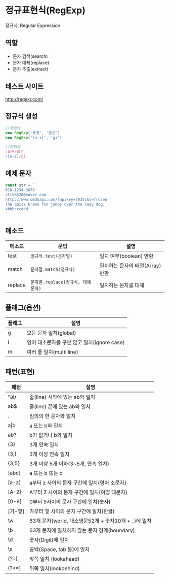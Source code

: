 # 정규표현식(RegExp)
정규식, Regular Expression

## 역할
- 문자 검색(search)
- 문자 대체(replace)
- 문자 추출(extract)

## 테스트 사이트

http://regexr.com/

## 정규식 생성

```js
//생성자
new RegExp('표현', '옵션')
new RegExp('[a-x]', 'gi')

//리터럴
/표현/옵션
/[a-z]/gi
```

## 예제 문자
```js
const str = `
010-1234-5678
rltk8520@naver.com
http://www.omdbapi.com/?apikey=7035c&s=frozen
The quick brown fox jumps over the lazy dog.
abbbcccddd
`
```

## 메소드

메소드 | 문법 | 설명
-- | -- | --
test | `정규식.test(문자열)` | 일치 여부(boolean) 반환
match | `문자열.match(정규식)` | 일치하는 문자의 배열(Array)반환
replace | `문자열.replace(정규식, 대체문자)` | 일치하는 문자를 대체


## 플래그(옵션)

플래그 | 설명
--|--
g | 모든 문자 일치(global)
i | 영어 대소문자를 구분 않고 일치(ignore case)
m | 여러 줄 일치(multi line)

## 패턴(표현)

패턴 | 설명
--|--
^ab | 줄(line) 시작에 있는 ab와 일치
ab$ | 줄(line) 끝에 있는 ab와 일치
. | 임의의 한 문자와 일치
a&verbar;b | a 또는 b와 일치
ab?     | b가 없거나 b와 일치
{3}     | 3개 연속 일치
{3,}    | 3개 이상 연속 일치
{3,5}   | 3개 이상 5개 이하(3~5개, 연속 일치)
[abc]   | a 또는 b 또는 c
[a-z]   | a부터 z 사이의 문자 구간에 일치(영어 소문자)
[A-Z]   | A부터 Z 사이의 문자 구간에 일치(여엉 대문자)
[0-9]   | 0부터 9사이의 문자 구간에 일치(숫자)
[가-힣] | 가부터 힣 사이의 문자 구간에 일치(한글)
\w      | 63개 문자(world, 대소영문52개 + 숫자10개 + _)에 일치
\b      | 63개 문자에 일치하지 않는 문자 경계(boundary)
\d      | 숫자(Digit)에 일치
\s      | 공백(Space, tab 등)에 일치
(?=)    | 앞쪽 일치 (lookahead)
(?<=)   | 뒤쪽 일치(lookbehind)